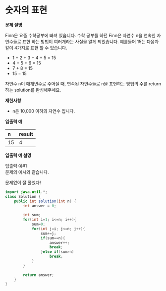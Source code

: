 # 숫자의 표현

**문제 설명**

Finn은 요즘 수학공부에 빠져 있습니다. 수학 공부를 하던 Finn은 자연수 n을 연속한 자연수들로 표현 하는 방법이 여러개라는 사실을 알게 되었습니다. 예를들어 15는 다음과 같이 4가지로 표현 할 수 있습니다.

* 1 + 2 + 3 + 4 + 5 = 15
* 4 + 5 + 6 = 15
* 7 + 8 = 15
* 15 = 15

자연수 n이 매개변수로 주어질 때, 연속된 자연수들로 n을 표현하는 방법의 수를 return하는 solution를 완성해주세요.

**제한사항**

* n은 10,000 이하의 자연수 입니다.

**입출력 예**

| n | result |
| :--- | :--- |
| 15 | 4 |

**입출력 예 설명**

입출력 예\#1  
문제의 예시와 같습니다.



문제없이 잘 풀었다!

```java
import java.util.*;
class Solution {
    public int solution(int n) {
        int answer = 0;
        
        int sum;
        for(int i=1; i<=n; i++){
            sum=0;
            for(int j=i; j<=n; j++){
                sum+=j;
                if(sum==n){
                    answer++;
                    break;
                }else if(sum>n)
                    break;
            }
        }
        
        return answer;
    }
}
```

